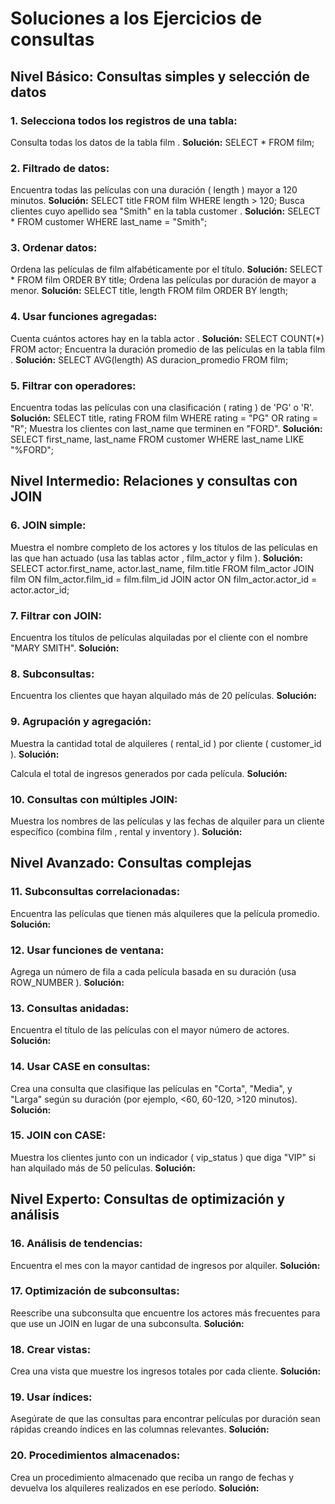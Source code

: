 # Soluciones a los Ejercicios de consultas

## Nivel Básico: Consultas simples y selección de datos

### 1. Selecciona todos los registros de una tabla:

Consulta todas los datos de la tabla film .
**Solución:**
SELECT \* FROM film;

### 2. Filtrado de datos:

Encuentra todas las películas con una duración ( length ) mayor a 120
minutos.
**Solución:**
SELECT title FROM film WHERE length > 120;
Busca clientes cuyo apellido sea "Smith" en la tabla customer .
**Solución:**
SELECT \* FROM customer WHERE last_name = "Smith";

### 3. Ordenar datos:

Ordena las películas de film alfabéticamente por el título.
**Solución:**
SELECT \* FROM film ORDER BY title;
Ordena las películas por duración de mayor a menor.
**Solución:**
SELECT title, length FROM film ORDER BY length;

### 4. Usar funciones agregadas:

Cuenta cuántos actores hay en la tabla actor .
**Solución:**
SELECT COUNT(\*) FROM actor;
Encuentra la duración promedio de las películas en la tabla film .
**Solución:**
SELECT AVG(length) AS duracion_promedio FROM film;

### 5. Filtrar con operadores:

Encuentra todas las películas con una clasificación ( rating ) de 'PG' o
'R'.
**Solución:**
SELECT title, rating FROM film WHERE rating = "PG" OR rating = "R";
Muestra los clientes con last_name que terminen en "FORD".
**Solución:**
SELECT first_name, last_name FROM customer WHERE last_name LIKE "%FORD";

## Nivel Intermedio: Relaciones y consultas con JOIN

### 6. JOIN simple:

Muestra el nombre completo de los actores y los títulos de las películas
en las que han actuado (usa las tablas actor , film_actor y film ).
**Solución:**
SELECT actor.first_name, actor.last_name, film.title
FROM film_actor
JOIN film ON film_actor.film_id = film.film_id
JOIN actor ON film_actor.actor_id = actor.actor_id;

### 7. Filtrar con JOIN:

Encuentra los títulos de películas alquiladas por el cliente con el nombre
"MARY SMITH".
**Solución:**

### 8. Subconsultas:

Encuentra los clientes que hayan alquilado más de 20 películas.
**Solución:**

### 9. Agrupación y agregación:

Muestra la cantidad total de alquileres ( rental_id ) por cliente
( customer_id ).
**Solución:**

Calcula el total de ingresos generados por cada película.
**Solución:**

### 10. Consultas con múltiples JOIN:

Muestra los nombres de las películas y las fechas de alquiler para un
cliente específico (combina film , rental y inventory ).
**Solución:**

## Nivel Avanzado: Consultas complejas

### 11. Subconsultas correlacionadas:

Encuentra las películas que tienen más alquileres que la película
promedio.
**Solución:**

### 12. Usar funciones de ventana:

Agrega un número de fila a cada película basada en su duración (usa
ROW_NUMBER ).
**Solución:**

### 13. Consultas anidadas:

Encuentra el título de las películas con el mayor número de actores.
**Solución:**

### 14. Usar CASE en consultas:

Crea una consulta que clasifique las películas en "Corta", "Media", y
"Larga" según su duración (por ejemplo, <60, 60-120, >120 minutos).
**Solución:**

### 15. JOIN con CASE:

Muestra los clientes junto con un indicador ( vip_status ) que diga "VIP"
si han alquilado más de 50 películas.
**Solución:**

## Nivel Experto: Consultas de optimización y análisis

### 16. Análisis de tendencias:

Encuentra el mes con la mayor cantidad de ingresos por alquiler.
**Solución:**

### 17. Optimización de subconsultas:

Reescribe una subconsulta que encuentre los actores más frecuentes
para que use un JOIN en lugar de una subconsulta.
**Solución:**

### 18. Crear vistas:

Crea una vista que muestre los ingresos totales por cada cliente.
**Solución:**

### 19. Usar índices:

Asegúrate de que las consultas para encontrar películas por duración
sean rápidas creando índices en las columnas relevantes.
**Solución:**

### 20. Procedimientos almacenados:

Crea un procedimiento almacenado que reciba un rango de fechas y
devuelva los alquileres realizados en ese período.
**Solución:**
